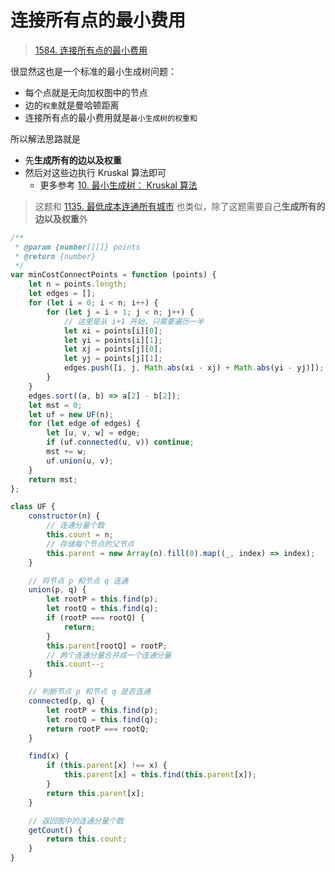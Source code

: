 
# 连接所有点的最小费用



> [1584. 连接所有点的最小费用](https://leetcode.cn/problems/min-cost-to-connect-all-points/)


很显然这也是一个标准的最小生成树问题：
- 每个点就是无向加权图中的节点
- 边的`权重`就是曼哈顿距离
- 连接所有点的最小费用就是`最小生成树的权重和`


所以解法思路就是
- 先**生成所有的边以及权重**
- 然后对这些边执行 Kruskal 算法即可
	- 更多参考 [10. 最小生成树： Kruskal 算法](/post/1XRJ5Yl9.html)


> 这题和 [1135. 最低成本连通所有城市](/post/AJHcuH5R.html) 也类似，除了这题需要自己**生成所有的边以及权重**外


```javascript
/**
 * @param {number[][]} points
 * @return {number}
 */
var minCostConnectPoints = function (points) {
    let n = points.length;
    let edges = [];
    for (let i = 0; i < n; i++) {
        for (let j = i + 1; j < n; j++) {
            // 这里是从 i+1 开始，只需要遍历一半
            let xi = points[i][0];
            let yi = points[i][1];
            let xj = points[j][0];
            let yj = points[j][1];
            edges.push([i, j, Math.abs(xi - xj) + Math.abs(yi - yj)]);
        }
    }
    edges.sort((a, b) => a[2] - b[2]);
    let mst = 0;
    let uf = new UF(n);
    for (let edge of edges) {
        let [u, v, w] = edge;
        if (uf.connected(u, v)) continue;
        mst += w;
        uf.union(u, v);
    }
    return mst;
};

class UF {
    constructor(n) {
        // 连通分量个数
        this.count = n;
        // 存储每个节点的父节点
        this.parent = new Array(n).fill(0).map((_, index) => index);
    }

    // 将节点 p 和节点 q 连通
    union(p, q) {
        let rootP = this.find(p);
        let rootQ = this.find(q);
        if (rootP === rootQ) {
            return;
        }
        this.parent[rootQ] = rootP;
        // 两个连通分量合并成一个连通分量
        this.count--;
    }

    // 判断节点 p 和节点 q 是否连通
    connected(p, q) {
        let rootP = this.find(p);
        let rootQ = this.find(q);
        return rootP === rootQ;
    }

    find(x) {
        if (this.parent[x] !== x) {
            this.parent[x] = this.find(this.parent[x]);
        }
        return this.parent[x];
    }

    // 返回图中的连通分量个数
    getCount() {
        return this.count;
    }
}

```



